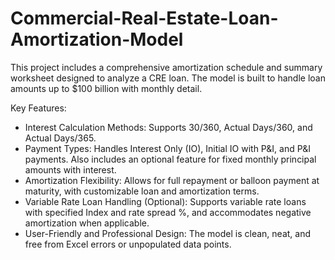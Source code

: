 # Commercial-Real-Estate-Loan-Amortization-Model

This project includes a comprehensive amortization schedule and summary worksheet designed to analyze a CRE loan. The model is built to handle loan amounts up to $100 billion with monthly detail.

Key Features:
- Interest Calculation Methods: Supports 30/360, Actual Days/360, and Actual Days/365.
- Payment Types: Handles Interest Only (IO), Initial IO with P&I, and P&I payments. Also includes an optional feature for fixed monthly principal amounts with interest.
- Amortization Flexibility: Allows for full repayment or balloon payment at maturity, with customizable loan and amortization terms.
- Variable Rate Loan Handling (Optional): Supports variable rate loans with specified Index and rate spread %, and accommodates negative amortization when applicable.
- User-Friendly and Professional Design: The model is clean, neat, and free from Excel errors or unpopulated data points.
